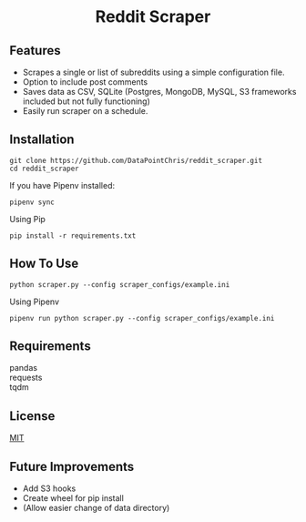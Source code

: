 
<h1 align="center">
  Reddit Scraper
  <br>
</h1>


## Features

* Scrapes a single or list of subreddits using a simple configuration file.
* Option to include post comments
* Saves data as CSV, SQLite (Postgres, MongoDB, MySQL, S3 frameworks included but not fully functioning)
* Easily run scraper on a schedule.


## Installation

    git clone https://github.com/DataPointChris/reddit_scraper.git
    cd reddit_scraper
   
If you have Pipenv installed:

    pipenv sync

Using Pip

    pip install -r requirements.txt


## How To Use

    python scraper.py --config scraper_configs/example.ini

Using Pipenv

    pipenv run python scraper.py --config scraper_configs/example.ini


## Requirements

pandas  
requests  
tqdm


## License

[MIT](https://tldrlegal.com/license/mit-license)


## Future Improvements

- Add S3 hooks
- Create wheel for pip install
- (Allow easier change of data directory)
